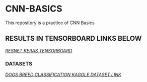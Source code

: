 # CNN-BASICS
This repository is a practice of CNN Basics

## RESULTS IN TENSORBOARD LINKS BELOW

_[RESNET KERAS TENSORBOARD](https://tensorboard.dev/experiment/8I4gAfYgRqew12aDbwli8Q/#scalars)_<br>

### DATASETS
_[DOGS BREED CLASSIFICATION KAGGLE DATASET LINK](https://www.kaggle.com/c/dog-breed-identification/data)_
